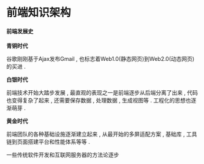 # 前端知识架构

#### 前端发展史

**青铜时代**

谷歌刚刚基于Ajax发布Gmail , 也标志着Web1.0\(静态网页\)到Web2.0\(动态网页\)的买进 .

**白银时代**

前端技术开始大踏步发展 , 最直观的表现之一是前端逐步从后端分离了出来 , 代码也变得复杂了起来 , 还需要保存数据 , 处理数据 , 生成视图等 . 工程化的思想也逐渐萌芽 .

**黄金时代**

前端团队的各种基础设施逐渐建立起来 , 从最开始的多屏适配方案 , 基础库 , 工具链到页面搭建平台和性能体系等等 . 

一些传统软件开发和互联网服务器的方法论逐步

